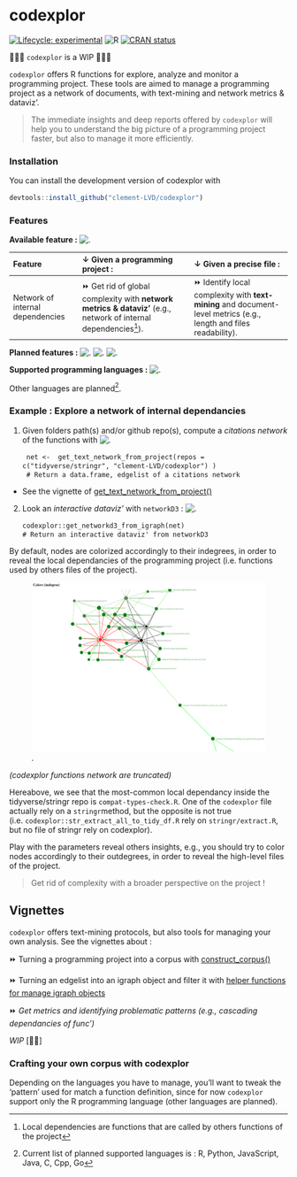 
# codexplor

<!-- badges: start -->

[![Lifecycle:
experimental](https://img.shields.io/badge/lifecycle-experimental-orange.svg)](https://lifecycle.r-lib.org/articles/stages.html#experimental)
![R](https://img.shields.io/badge/R-black) [![CRAN
status](https://www.r-pkg.org/badges/version/codexplor)](https://CRAN.R-project.org/package=codexplor)
<!-- badges: end -->

🧰🔧🔨 `codexplor` is a WIP 🧰🔧🔨

`codexplor` offers R functions for explore, analyze and monitor a
programming project. These tools are aimed to manage a programming
project as a network of documents, with text-mining and network metrics
& dataviz’.

> The immediate insights and deep reports offered by `codexplor` will
> help you to understand the big picture of a programming project
> faster, but also to manage it more efficiently.

### Installation

You can install the development version of codexplor with

``` r
devtools::install_github("clement-LVD/codexplor")
```

### Features

**Available feature :**
![.](https://img.shields.io/badge/%7BMethod%7D-bold?style=flat&logoColor=black&logoSize=2&label=Citations%20Network%20of%20internal%20dependencies&labelColor=black&color=green)

| Feature | ↓ Given a programming project : | ↓ Given a precise file : |
|:---|:---|:---|
| Network of internal dependencies | ⏩ Get rid of global complexity with **network metrics & dataviz’** (e.g., network of internal dependencies[^1]). | ⏩ Identify local complexity with **text-mining** and document-level metrics (e.g., length and files readability). |

**Planned features :**
![.](https://img.shields.io/badge/%7BMethod%7D-bold?style=flat&logoColor=black&logoSize=2&label=Text-mining%20metrics&labelColor=grey&color=orange)
![.](https://img.shields.io/badge/%7BExport%7D-bold?style=flat&logoColor=black&logoSize=2&label=Reporting&labelColor=grey&color=orange)
![.](https://img.shields.io/badge/%7BExport%7D-bold?style=flat&logoColor=black&logoSize=2&label=Network-advanced&labelColor=grey&color=orange)

**Supported programming languages :**
![.](https://img.shields.io/badge/R-green)

Other languages are planned[^2].

### Example : Explore a network of internal dependancies

1.  Given folders path(s) and/or github repo(s), compute a *citations
    network* of the functions with
    ![.](https://img.shields.io/badge/%7BMethod%7D-bold?style=flat&logoColor=black&logoSize=2&label=get_text_network_from_project()&labelColor=yellow&color=black)

         net <-  get_text_network_from_project(repos = c("tidyverse/stringr", "clement-LVD/codexplor") )
         # Return a data.frame, edgelist of a citations network

- See the vignette of
  [get_text_network_from_project()](https://clement-lvd.github.io/codexplor/articles/vignette_get_text_network_from_project.html)

2.  Look an *interactive dataviz’* with `networkD3` :
    ![.](https://img.shields.io/badge/%7BDataviz%7D-bold?style=flat&logoColor=black&logoSize=2&label=get_networkd3_from_igraph()&labelColor=yellow&color=black)

        codexplor::get_networkd3_from_igraph(net)
        # Return an interactive dataviz' from networkD3

By default, nodes are colorized accordingly to their indegrees, in order
to reveal the local dependancies of the programming project
(i.e. functions used by others files of the project).

<figure>
<img src="man/figures/example_net3d_dataviz.png" alt="." />
<figcaption aria-hidden="true">.</figcaption>
</figure>

*(codexplor functions network are truncated)*

Hereabove, we see that the most-common local dependancy inside the
tidyverse/stringr repo is `compat-types-check.R`. One of the `codexplor`
file actually rely on a `stringr`method, but the opposite is not true
(i.e. `codexplor::str_extract_all_to_tidy_df.R` rely on
`stringr/extract.R`, but no file of stringr rely on codexplor).

Play with the parameters reveal others insights, e.g., you should try to
color nodes accordingly to their outdegrees, in order to reveal the
high-level files of the project.

> Get rid of complexity with a broader perspective on the project !

## Vignettes

`codexplor` offers text-mining protocols, but also tools for managing
your own analysis. See the vignettes about :

⏩ Turning a programming project into a corpus with
[construct_corpus()](https://clement-lvd.github.io/codexplor/articles/construct_a_corpus.html)

⏩ Turning an edgelist into an igraph object and filter it with [helper
functions for manage igraph
objects](https://clement-lvd.github.io/codexplor/articles/manage_igraph_object.html)

⏩ *Get metrics and identifying problematic patterns (e.g., cascading
dependancies of func’)*

*WIP* \[🔧🔨\]

### Crafting your own corpus with codexplor

Depending on the languages you have to manage, you’ll want to tweak the
‘pattern’ used for match a function definition, since for now
`codexplor` support only the R programming language (other languages are
planned).

<!--
⏩ **4. Get an interactive `networkD3` HTML object**
&#10; 
`get_networkd3_from_igraph()` Return a list of 2 objects : 
&#10;1. a list named `'net3d'` with 2 data.frames, with the data used by `networkD3` (`'nodes'` and `'edges'`)
&#10;2. a networkD3::forceNetwork S3 class object named `'forcenetwork'`, an html interactive network dataviz'
&#10;-->
<!--
> `codexplor` help you to manage and analyze a programming project, giving you tools to figure out the big picture and to find the little wrench in the (net)work. 
&#10;> **Usecases 1.** As a head of a dozens of persons (non-tech) team', I have to dev' actively on the long run. codexplor help me to get the big picture of a large programming project quickly, with instant metrics & insights. Thanks to the network analysis and dataviz', I have deep insights about the project, such as for identifying theoritical vulnerability, for choosing where to start a polishing loop, but also for following a programming project over the long run. 
&#10;> **Usecases 2.** I can show the network or a small part of the network to the dev' and tech' profiles during our meetings or event prez'.
&#10;> **Usecases 3.** codexplor add insights on a particular function, as an help for the dev' when it come back on a project after a while (e.g., list all the local dependancies of a function and the functions that call it as a local dependancy).
&#10;-->
<!-- *Usecases of a quick programming project understanding*. codexplor goal is to *quickly* analyse your developing project, in order to *gain* time of comprehension, made your documentation, dataviz' of your project, etc. The features offered are crafted for coordinate large programming project, made helper func' for new colleagues and/or future you, formally identifying your higher-level func' and/or the most-frequently used as dependancies... and other handy features for priorizing your work by quickly figure out 'where' you have to pay attention. For example, before to change a parameter name in a func', you want to check what are the func' that used the one you want to modify. Same for changing the returned content or the behavior of a func' : you want to check which ones used this func' that you want to modify. You also want to offer an easy way to understand the chaining of your custom func'. -->

[^1]: Local dependencies are functions that are called by others
    functions of the project

[^2]: Current list of planned supported languages is : R, Python,
    JavaScript, Java, C, Cpp, Go
